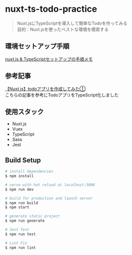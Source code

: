 # nuxt-ts-todo-practice

> Nuxt.jsにTypeScriptを導入して簡単なTodoを作ってみる  
> 目的：Nuxt.jsを使ったベストな環境を模索する


## 環境セットアップ手順

[nuxt.js & TypeScriptセットアップの手順メモ](https://scrapbox.io/naotaro-studymemo/nuxt.js_&_TypeScript%E3%82%BB%E3%83%83%E3%83%88%E3%82%A2%E3%83%83%E3%83%97%E3%81%AE%E6%89%8B%E9%A0%86%E3%83%A1%E3%83%A2)

## 参考記事
[【Nuxt.js】todoアプリを作成してみた①](https://qiita.com/ayapon/items/d93807e7699434279531)  
こちらの記事を参考にTodoアプリをTypeScript化しました


## 使用スタック
- Nuxt.js
- Vuex
- TypeScript
- Sass 
- Jest

## Build Setup

``` bash
# install dependencies
$ npm install

# serve with hot reload at localhost:3000
$ npm run dev

# build for production and launch server
$ npm run build
$ npm start

# generate static project
$ npm run generate

# Jest Test
$ npm run test

# Lint Fix
$ npm run lint
```
